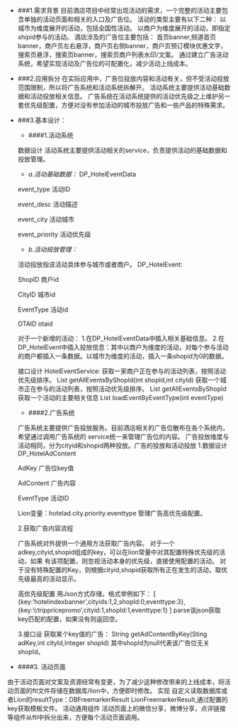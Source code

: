* ###1.需求背景
	目前酒店项目中经常出现活动的需求，一个完整的活动主要包含单独的活动页面和相关的入口及广告位。
	活动的类型主要有以下二种：
	以城市为维度展开的活动，包括全国性活动。
	以商户为维度展开的活动，即指定shipid参与的活动。
	酒店涉及的广告位主要包括：
	首页banner,频道首页banner，商户页左右悬浮，商户页右侧banner，商户页预订模块优惠文字，搜索页悬浮，搜索页banner，搜索页商户列表水印/文案。
	通过建立广告活动系统，希望实现活动及广告位的可配置化，减少活动上线成本。
	
* ###2.应用拆分
	在实际应用中，广告位投放内容和活动有关，但不受活动投放范围限制，所以将广告系统和活动系统拆解开。
	活动系统主要提供活动基础数据和活动投放相关信息。
	广告系统在活动系统提供的活动优先级之上维护另一套优先级配置，方便对没有参加活动的城市投放广告和一些产品的特殊需求。

* ###3.基本设计：

	- ####1.活动系统
	
	数据设计
	活动系统主要提供活动相关的service，负责提供活动的基础数据和投放管理。
	+ *a.活动基础数据：*
	DP_HotelEventData
	

	event_type
	活动ID


	event_desc
	活动描述


	event_city
	活动城市


	event_priority
	活动优先级



	+ *b.活动投放管理：*
	
	活动投放指该活动具体参与城市或者商户。
	DP_HotelEvent:


	ShopID
	商户id


	CityID
	城市id


	EventType
	活动id


	OTAID
	otaid


	对于一个新增的活动：
	1.在DP_HotelEventData中插入相关基础信息。
	2.在DP_HotelEvent中插入投放信息：其中以商户为维度的活动，对每个参与活动的商户都插入一条数据。以城市为维度的活动，插入一条shopid为0的数据。
	
	接口设计
	HotelEventService:
	获取一家商户正在参与的活动列表，按照活动优先级排序。
	List<Event> getAllEventsByShopId(int shopId,int cityId)
	获取一个城市正在参与的活动列表，按照活动优先级排序。
	List<Event> getAllEventsByShopId
	获取一个活动的主要相关信息
	List<Event> loadEventByEventType(int eventType)

	* ####2.广告系统
	
	广告系统主要提供广告投放服务。目前酒店相关的广告位散布在各个系统内，希望通过调用广告系统的	service统一来管理广告位的内容。
	广告投放维度与活动相同，分为cityid和shopid两种投放。广告的投放和活动投放
	1.数据设计
	DP_HotelAdContent

	AdKey
	广告位key值


	AdContent
	广告内容


	EventType
	活动ID





	Lion变量：hotelad.city.priority.eventtype
	管理广告高优先级配置。

	2.获取广告内容流程
	
	广告系统对外提供一个通用方法获取广告内容。
	对于一个adkey,cityid,shopid组成的key，可以在lion常量中对其配置特殊优先级的活动，如果	有该项配置，则忽视活动本身的优先级，直接使用配置的活动。
	对于没有特殊配置的Key，则根据cityid,shopid获取所有正在发生的活动，取优先级最高的活动显示。

	

	高优先级配置
		用Json方式存储，格式举例如下：
		[
		{key:’hotelindexbanner’,cityids:1,2,shopId:0,eventtype:3},
		{key:’ctrippricepromo’,cityid:1,shopId:1,eventtype:1}
		]
		parse该json获取key匹配的配置，如果没有则返回空。
	
	
   3.接口设
    获取某个key值的广告：
	String getAdContentByKey(Sting adKey,int cityId,Integer shopId)
	其中shopId为null代表该广告位无关shopId。


* ####3. 活动页面

由于活动页面对文案及资源经常有变更，为了减少这种修改带来的上线成本，将活动页面的ftl文件存储在数据库/lion中，方便即时修改。
实现
自定义读取数据库或者Lion的resultType：DBFreemarkerResult LionFreemarkerResult,通过配置的key获取模板文件。
活动通用组件
活动页面上的微信分享，微博分享，点评链接等组件从ftl中拆分出来，方便每个活动页面调用。
